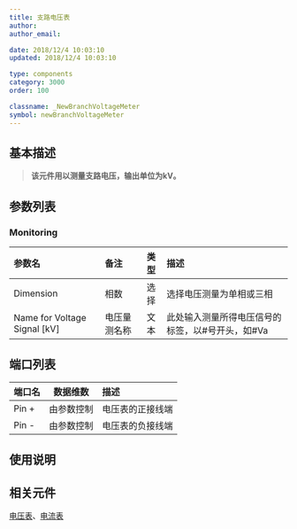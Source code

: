 ```yaml
---
title: 支路电压表
author: 
author_email:

date: 2018/12/4 10:03:10
updated: 2018/12/4 10:03:10

type: components
category: 3000
order: 100

classname: _NewBranchVoltageMeter
symbol: newBranchVoltageMeter
---
```

## 基本描述


> **该元件用以测量支路电压，输出单位为kV。**

## 参数列表
### Monitoring
| 参数名 | 备注 | 类型 | 描述 |
| :--- | :--- | :--: | :--- |
| Dimension | 相数 | 选择 | 选择电压测量为单相或三相 |
| Name for Voltage Signal \[kV\] | 电压量测名称 | 文本 | 此处输入测量所得电压信号的标签，以#号开头，如#Va |


## 端口列表

| 端口名 | 数据维数 | 描述 |
| :--- | :--:  | :--- |
| Pin + | 由参数控制 |电压表的正接线端 |
| Pin - | 由参数控制 | 电压表的负接线端|

## 使用说明



## 相关元件

[电压表](comp_NewVoltageMeter.md)、[电流表](comp_NewCurrentMeter.md)
